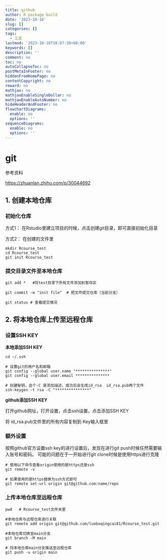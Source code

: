 ```yaml
---
title: github
author: R package build
date: '2023-10-16'
slug: []
categories: []
tags: 
  - 工具
lastmod: '2023-10-16T18:07:30+08:00'
keywords: []
description: ''
comment: no
toc: no
autoCollapseToc: no
postMetaInFooter: no
hiddenFromHomePage: no
contentCopyright: no
reward: no
mathjax: no
mathjaxEnableSingleDollar: no
mathjaxEnableAutoNumber: no
hideHeaderAndFooter: no
flowchartDiagrams:
  enable: no
  options: ''
sequenceDiagrams:
  enable: no
  options: ''
---
```


<!--more-->

# git

参考资料

https://zhuanlan.zhihu.com/p/30044692

## 1. 创建本地仓库

### 初始化仓库

方式1： 在Rstudio里建立项目的时候，点击创建git目录，即可直接初始化目录

方式2： 在创建的文件里

```shell
mkdir Rcourse_test
cd Rcourse_test
git init Rcourse_test
```

### 提交目录文件至本地仓库

```shell
git add *   #将test目录下所有文件添加到暂存区

git commit -m "init file"  # 把文件提交仓库（当前分支）

git status # 查看提交情况

```

## 2. 将本地仓库上传至远程仓库

### 设置SSH KEY

**本地添加SSH KEY**

```shell
cd ~/.ssh

# 设置git的用户名和邮箱
git config --global user.name "***************"
git config --global user.email ***************

# 创建秘钥，这个-C 是添加描述，成功后会生成id_rsa  id_rsa.pub两个文件
ssh-keygen -t rsa -C "***************"
```

**github添加SSH KEY**

打开github网址，打开设置，点击ssh设置，点击添加SSH KEY

将 id_rsa.pub文件里的所有内容复制到 Key输入框里



### 额外设置

按照github官方设置ssh key的进行设置后，发现在进行git push时候任然需要输入账号和密码。
可能的问题在于一开始进行git clone时候是使用https进行克隆

```shell
# 使用以下命令查看origin使用的是https还是ssh
git remote -v

# 如果使用的是https替换为ssh方式即可
git remote set-url origin git@github.com:name/repo
```



### 上传本地仓库至远程仓库

```shell
pwd   # Rcourse_test文件夹里

#本地仓库与远程仓库进行关联
git remote add origin git@github.com/luoboqingcai81/Rcourse_test.git

#本地仓库切换至main分支
git branch -M main

# 将本地仓库main分支推送至远程仓库
git push -u origin main
```

